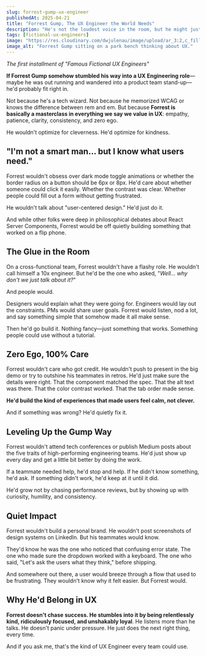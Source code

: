 ```yaml
---
slug: forrest-gump-ux-engineer
publishedAt: 2025-04-21
title: "Forrest Gump, The UX Engineer the World Needs"
description: "He's not the loudest voice in the room, but he might just be the one who makes the whole product work better. A lighthearted thought experiment on what Forrest's quiet strengths would look like on a cross-functional UX team."
tags: [fictional-ux-engineers]
image: "https://res.cloudinary.com/dwjulenau/image/upload/ar_3:2,c_fill,dpr_auto,f_auto,fl_progressive,q_auto/v1745252408/josh-portfolio/assets_task_01jschr2wafjf8hks8ths3jz2t_img_0.webp"
image_alt: "Forrest Gump sitting on a park bench thinking about UX."
---
```

<em>The first installment of "Famous Fictional UX Engineers"</em>

<strong>If Forrest Gump somehow stumbled his way into a UX Engineering role</strong>&mdash;maybe he was out running and wandered into a product team stand-up&mdash;he'd probably fit right in.

Not because he's a tech wizard. Not because he memorized WCAG or knows the difference between rem and em. But because <strong>Forrest is basically a masterclass in everything we say we value in UX</strong>: empathy, patience, clarity, consistency, and zero ego.

He wouldn't optimize for cleverness. He'd optimize for kindness.

## "I'm not a smart man… but I know what users need."
Forrest wouldn't obsess over dark mode toggle animations or whether the border radius on a button should be 6px or 8px. He'd care about whether someone could click it easily. Whether the contrast was clear. Whether people could fill out a form without getting frustrated.

He wouldn't talk about "user-centered design." He'd just do it.

And while other folks were deep in philosophical debates about React Server Components, Forrest would be off quietly building something that worked on a flip phone.

## The Glue in the Room
On a cross-functional team, Forrest wouldn't have a flashy role. He wouldn't call himself a 10x engineer. But he'd be the one who asked, "<em>Well… why don't we just talk about it?</em>"

And people would.

Designers would explain what they were going for. Engineers would lay out the constraints. PMs would share user goals. Forrest would listen, nod a lot, and say something simple that somehow made it all make sense.

Then he'd go build it. Nothing fancy&mdash;just something that works. Something people could use without a tutorial.

## Zero Ego, 100% Care
Forrest wouldn't care who got credit. He wouldn't push to present in the big demo or try to outshine his teammates in retros. He'd just make sure the details were right. That the component matched the spec. That the alt text was there. That the color contrast worked. That the tab order made sense.

<strong>He'd build the kind of experiences that made users feel calm, not clever.</strong>

And if something was wrong? He'd quietly fix it.

## Leveling Up the Gump Way
Forrest wouldn't attend tech conferences or publish Medium posts about the five traits of high-performing engineering teams. He'd just show up every day and get a little bit better by doing the work.

If a teammate needed help, he'd stop and help. If he didn't know something, he'd ask. If something didn't work, he'd keep at it until it did.

He'd grow not by chasing performance reviews, but by showing up with curiosity, humility, and consistency.

## Quiet Impact
Forrest wouldn't build a personal brand. He wouldn't post screenshots of design systems on LinkedIn. But his teammates would know.

They'd know he was the one who noticed that confusing error state. The one who made sure the dropdown worked with a keyboard. The one who said, "Let's ask the users what they think," before shipping.

And somewhere out there, a user would breeze through a flow that used to be frustrating. They wouldn't know why it felt easier. But Forrest would.

## Why He'd Belong in UX
<strong>Forrest doesn't chase success. He stumbles into it by being relentlessly kind, ridiculously focused, and unshakably loyal</strong>. He listens more than he talks. He doesn't panic under pressure. He just does the next right thing, every time.

And if you ask me, that's the kind of UX Engineer every team could use.
